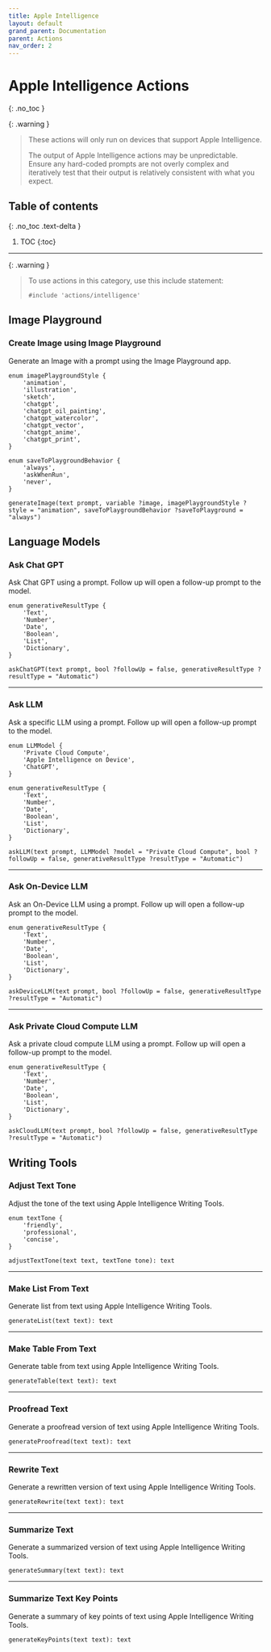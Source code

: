 ```yaml
---
title: Apple Intelligence
layout: default
grand_parent: Documentation
parent: Actions
nav_order: 2
---
```


# Apple Intelligence Actions
{: .no_toc }

{: .warning }
> These actions will only run on devices that support Apple Intelligence.
>
> The output of Apple Intelligence actions may be unpredictable. Ensure any hard-coded prompts are not overly complex and iteratively test that their output is relatively consistent with what you expect.

## Table of contents
{: .no_toc .text-delta }

1. TOC
{:toc}

---

{: .warning }
> To use actions in this category, use this include statement:
>
> ```
> #include 'actions/intelligence'
> ```

## Image Playground

### Create Image using Image Playground

Generate an Image with a prompt using the Image Playground app.

```
enum imagePlaygroundStyle {
    'animation',
    'illustration',
    'sketch',
    'chatgpt',
    'chatgpt_oil_painting',
    'chatgpt_watercolor',
    'chatgpt_vector',
    'chatgpt_anime',
    'chatgpt_print',
}

enum saveToPlaygroundBehavior {
    'always',
    'askWhenRun',
    'never',
}

generateImage(text prompt, variable ?image, imagePlaygroundStyle ?style = "animation", saveToPlaygroundBehavior ?saveToPlayground = "always")
```

## Language Models

### Ask Chat GPT

Ask Chat GPT using a prompt. Follow up will open a follow-up prompt to the model.

```
enum generativeResultType {
    'Text',
    'Number',
    'Date',
    'Boolean',
    'List',
    'Dictionary',
}

askChatGPT(text prompt, bool ?followUp = false, generativeResultType ?resultType = "Automatic")
```

---

### Ask LLM

Ask a specific LLM using a prompt. Follow up will open a follow-up prompt to the model.

```
enum LLMModel {
    'Private Cloud Compute',
    'Apple Intelligence on Device',
    'ChatGPT',
}

enum generativeResultType {
    'Text',
    'Number',
    'Date',
    'Boolean',
    'List',
    'Dictionary',
}

askLLM(text prompt, LLMModel ?model = "Private Cloud Compute", bool ?followUp = false, generativeResultType ?resultType = "Automatic")
```

---

### Ask On-Device LLM

Ask an On-Device LLM using a prompt. Follow up will open a follow-up prompt to the model.

```
enum generativeResultType {
    'Text',
    'Number',
    'Date',
    'Boolean',
    'List',
    'Dictionary',
}

askDeviceLLM(text prompt, bool ?followUp = false, generativeResultType ?resultType = "Automatic")
```

---

### Ask Private Cloud Compute LLM

Ask a private cloud compute LLM using a prompt. Follow up will open a follow-up prompt to the model.

```
enum generativeResultType {
    'Text',
    'Number',
    'Date',
    'Boolean',
    'List',
    'Dictionary',
}

askCloudLLM(text prompt, bool ?followUp = false, generativeResultType ?resultType = "Automatic")
```

## Writing Tools

### Adjust Text Tone

Adjust the tone of the text using Apple Intelligence Writing Tools.

```
enum textTone {
    'friendly',
    'professional',
    'concise',
}

adjustTextTone(text text, textTone tone): text
```

---

### Make List From Text

Generate list from text  using Apple Intelligence Writing Tools.

```
generateList(text text): text
```

---

### Make Table From Text

Generate table from text using Apple Intelligence Writing Tools.

```
generateTable(text text): text
```

---

### Proofread Text

Generate a proofread version of text using Apple Intelligence Writing Tools.

```
generateProofread(text text): text
```

---

### Rewrite Text

Generate a rewritten version of text using Apple Intelligence Writing Tools.

```
generateRewrite(text text): text
```

---

### Summarize Text

Generate a summarized version of text using Apple Intelligence Writing Tools.

```
generateSummary(text text): text
```

---

### Summarize Text Key Points

Generate a summary of key points of text using Apple Intelligence Writing Tools.

```
generateKeyPoints(text text): text
```
